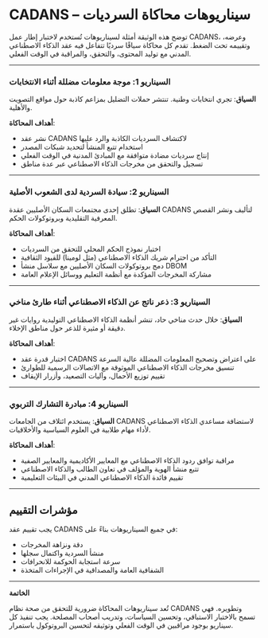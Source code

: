 # CADANS – سيناريوهات محاكاة السرديات

توضح هذه الوثيقة أمثلة لسيناريوهات تُستخدم لاختبار إطار عمل CADANS، وعرضه، وتقييمه تحت الضغط. تقدم كل محاكاة سياقًا سرديًا تتفاعل فيه عقد الذكاء الاصطناعي المدني مع توليد المحتوى، والتحقق، والمراقبة في الوقت الفعلي.

---

### السيناريو 1: موجة معلومات مضللة أثناء الانتخابات

**السياق**: تجري انتخابات وطنية. تنتشر حملات التضليل بمزاعم كاذبة حول مواقع التصويت والأهلية.

**أهداف المحاكاة**:
- نشر عقد CADANS لاكتشاف السرديات الكاذبة والرد عليها  
- استخدام تتبع المنشأ لتحديد شبكات المصدر  
- إنتاج سرديات مضادة متوافقة مع المبادئ المدنية في الوقت الفعلي  
- تسجيل والتحقق من مخرجات الذكاء الاصطناعي عبر عدة مناطق  

---

### السيناريو 2: سيادة السردية لدى الشعوب الأصلية

**السياق**: تطلق إحدى مجتمعات السكان الأصليين عقدة CADANS لتأليف ونشر القصص المعرفية التقليدية وبروتوكولات الحكم.

**أهداف المحاكاة**:
- اختبار نموذج الحكم المحلي للتحقق من السرديات  
- التأكد من احترام شريك الذكاء الاصطناعي (مثل لومينا) للقيود الثقافية  
- دمج بروتوكولات السكان الأصليين مع سلاسل منشأ DBOM  
- مشاركة المخرجات المؤكدة مع أنظمة التعليم ووسائل الإعلام العامة  

---

### السيناريو 3: ذعر ناتج عن الذكاء الاصطناعي أثناء طارئ مناخي

**السياق**: خلال حدث مناخي حاد، تنشر أنظمة الذكاء الاصطناعي التوليدية روايات غير دقيقة أو مثيرة للذعر حول مناطق الإخلاء.

**أهداف المحاكاة**:
- اختبار قدرة عقد CADANS على اعتراض وتصحيح المعلومات المضللة عالية السرعة  
- تنسيق مخرجات الذكاء الاصطناعي الموثوقة مع الاتصالات الرسمية للطوارئ  
- تقييم توزيع الأحمال، وآليات التصعيد، وأزرار الإيقاف  

---

### السيناريو 4: مبادرة التشارك التربوي

**السياق**: يستخدم ائتلاف من الجامعات CADANS لاستضافة مساعدي الذكاء الاصطناعي لأداء مهام طلابية في العلوم السياسية والأخلاقيات.

**أهداف المحاكاة**:
- مراقبة توافق ردود الذكاء الاصطناعي مع المعايير الأكاديمية والمعايير الصفية  
- تتبع منشأ الهوية والمؤلف في تعاون الطالب والذكاء الاصطناعي  
- تقييم فائدة الذكاء الاصطناعي المدني في البيئات التعليمية  

---

## مؤشرات التقييم

يجب تقييم عقد CADANS في جميع السيناريوهات بناءً على:
- دقة ونزاهة المخرجات  
- منشأ السردية واكتمال سجلها  
- سرعة استجابة الحوكمة للانحرافات  
- الشفافية العامة والمصداقية في الإجراءات المتخذة  

---

**الخاتمة**

تُعد سيناريوهات المحاكاة ضرورية للتحقق من صحة نظام CADANS وتطويره. فهي تسمح بالاختبار الاستباقي، وتحسين السياسات، وتدريب أصحاب المصلحة. يجب تنفيذ كل سيناريو بوجود مراقبين في الوقت الفعلي وتوثيقه لتحسين البروتوكول باستمرار.
